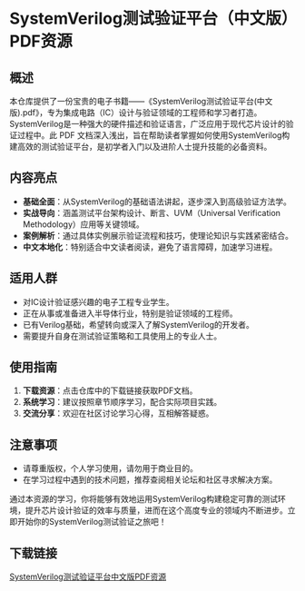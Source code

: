 # SystemVerilog测试验证平台（中文版）PDF资源

## 概述
本仓库提供了一份宝贵的电子书籍——《SystemVerilog测试验证平台(中文版).pdf》，专为集成电路（IC）设计与验证领域的工程师和学习者打造。SystemVerilog是一种强大的硬件描述和验证语言，广泛应用于现代芯片设计的验证过程中。此 PDF 文档深入浅出，旨在帮助读者掌握如何使用SystemVerilog构建高效的测试验证平台，是初学者入门以及进阶人士提升技能的必备资料。

## 内容亮点
- **基础全面**：从SystemVerilog的基础语法讲起，逐步深入到高级验证方法学。
- **实战导向**：涵盖测试平台架构设计、断言、UVM（Universal Verification Methodology）应用等关键领域。
- **案例解析**：通过具体实例展示验证流程和技巧，使理论知识与实践紧密结合。
- **中文本地化**：特别适合中文读者阅读，避免了语言障碍，加速学习进程。

## 适用人群
- 对IC设计验证感兴趣的电子工程专业学生。
- 正在从事或准备进入半导体行业，特别是验证领域的工程师。
- 已有Verilog基础，希望转向或深入了解SystemVerilog的开发者。
- 需要提升自身在测试验证策略和工具使用上的专业人士。

## 使用指南
1. **下载资源**：点击仓库中的下载链接获取PDF文档。
2. **系统学习**：建议按照章节顺序学习，配合实际项目实践。
3. **交流分享**：欢迎在社区讨论学习心得，互相解答疑惑。

## 注意事项
- 请尊重版权，个人学习使用，请勿用于商业目的。
- 在学习过程中遇到的技术问题，推荐查阅相关论坛和社区寻求解决方案。

通过本资源的学习，你将能够有效地运用SystemVerilog构建稳定可靠的测试环境，提升芯片设计验证的效率与质量，进而在这个高度专业的领域内不断进步。立即开始你的SystemVerilog测试验证之旅吧！

## 下载链接

[SystemVerilog测试验证平台中文版PDF资源](https://pan.quark.cn/s/5a87ecb5b46a)